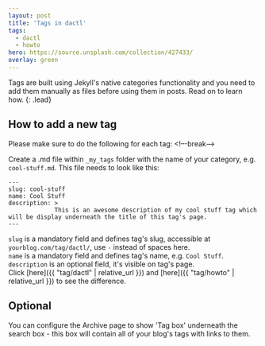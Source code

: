 ```yaml
---
layout: post
title: 'Tags in dactl'
tags:
  - dactl
  - howto
hero: https://source.unsplash.com/collection/427433/
overlay: green
---
```


Tags are built using Jekyll's native categories functionality and you need to add them manually as files before using them in posts. Read on to learn how.
{: .lead}

## How to add a new tag
Please make sure to do the following for each tag:
<!–-break-–>

Create a .md file within `_my_tags` folder with the name of your category, e.g. `cool-stuff.md`. This file needs to look like this:

~~~
---
slug: cool-stuff
name: Cool Stuff
description: >
             This is an awesome description of my cool stuff tag which will be display underneath the title of this tag's page.
---
~~~

`slug` is a mandatory field and defines tag's slug, accessible at `yourblog.com/tag/dactl/`, use `-` instead of spaces here.  
`name` is a mandatory field and defines tag's name, e.g. `Cool Stuff`.  
`description` is an optional field, it's visible on tag's page.  
Click [here]({{ "tag/dactl" | relative_url }}) and [here]({{ "tag/howto" | relative_url }}) to see the difference.

## Optional
You can configure the Archive page to show 'Tag box' underneath the search box - this box will contain all of your blog's tags with links to them.
